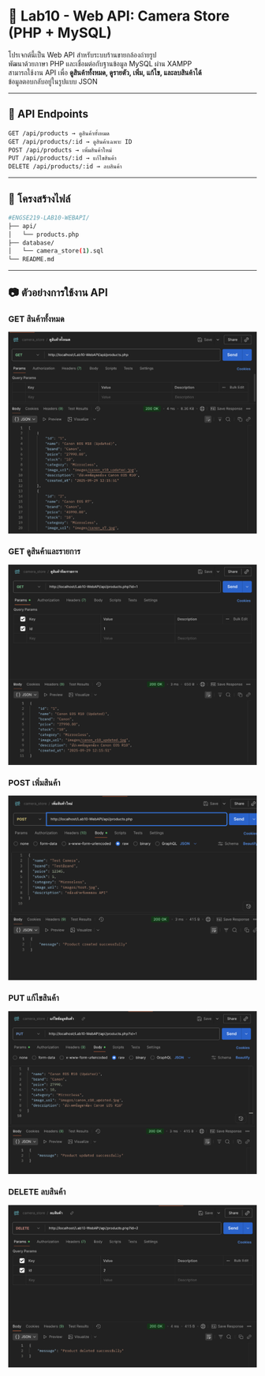# 📸 Lab10 - Web API: Camera Store (PHP + MySQL)

โปรเจกต์นี้เป็น Web API สำหรับระบบร้านขายกล้องถ่ายรูป  
พัฒนาด้วยภาษา PHP และเชื่อมต่อกับฐานข้อมูล MySQL ผ่าน XAMPP  
สามารถใช้งาน API เพื่อ **ดูสินค้าทั้งหมด, ดูรายตัว, เพิ่ม, แก้ไข, และลบสินค้าได้**  
ข้อมูลตอบกลับอยู่ในรูปแบบ JSON

---
## 🔗 API Endpoints
```bash
GET /api/products → ดูสินค้าทั้งหมด 
GET /api/products/:id → ดูสินค้าเฉพาะ ID 
POST /api/products → เพิ่มสินค้าใหม่ 
PUT /api/products/:id → แก้ไขสินค้า 
DELETE /api/products/:id → ลบสินค้า 
```
---

##  📂 โครงสร้างไฟล์
   ```bash
#ENGSE219-LAB10-WEBAPI/
├── api/
│   └── products.php            
├── database/
│   └── camera_store(1).sql 
└── README.md 
   ```

---
## 📷 ตัวอย่างการใช้งาน API

### GET สินค้าทั้งหมด
![GET Products](images/ดูสินค้าทั้งหมด.png)

### GET ดูสินค้าและรายการ
![GET Products](images/ดูสินค้าและรายการ.png)

### POST เพิ่มสินค้า
![POST Product](images/เพิ่มสินค้าใหม่.png)

### PUT แก้ไขสินค้า
![PUT Product](images/แก้ไขข้อมูลสินค้า.png)

### DELETE ลบสินค้า
![DELETE Product](images/ลบสินค้า.png)